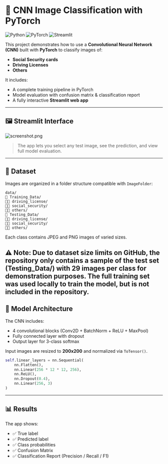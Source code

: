 # 🧠 CNN Image Classification with PyTorch

![Python](https://img.shields.io/badge/python-3.8+-blue.svg)
![PyTorch](https://img.shields.io/badge/pytorch-1.12+-red.svg)
![Streamlit](https://img.shields.io/badge/streamlit-app-green.svg)

This project demonstrates how to use a **Convolutional Neural Network (CNN)** built with **PyTorch** to classify images of:
- **Social Security cards**
- **Driving Licenses**
- **Others**

It includes:
- A complete training pipeline in PyTorch
- Model evaluation with confusion matrix & classification report
- A fully interactive **Streamlit web app**

---

## 🖼️ Streamlit Interface

![screenshot.png](https://cnn-classification-images.streamlit.app/)

> The app lets you select any test image, see the prediction, and view full model evaluation.

---

## 📁 Dataset

Images are organized in a folder structure compatible with `ImageFolder`:

```
data/
🔹 Training_Data/
🔹🔹 driving_license/
🔹🔹 social_security/
🔹🔹 others/
🔹 Testing_Data/
🔹🔹 driving_license/
🔹🔹 social_security/
🔹🔹 others/
```
Each class contains JPEG and PNG images of varied sizes.

⚠️ Note: Due to dataset size limits on GitHub, the repository only contains a sample of the test set (Testing_Data/) with 29 images per class for demonstration purposes. The full training set was used locally to train the model, but is not included in the repository.
---

## 🧠 Model Architecture

The CNN includes:

- 4 convolutional blocks (Conv2D + BatchNorm + ReLU + MaxPool)
- Fully connected layer with dropout
- Output layer for 3-class softmax

Input images are resized to **200x200** and normalized via `ToTensor()`.

```python
self.linear_layers = nn.Sequential(
    nn.Flatten(),
    nn.Linear(256 * 12 * 12, 256),
    nn.ReLU(),
    nn.Dropout(0.4),
    nn.Linear(256, 3)
)
```

---

## 📊 Results

The app shows:
- ✅ True label
- ✅ Predicted label
- ✅ Class probabilities
- ✅ Confusion Matrix
- ✅ Classification Report (Precision / Recall / F1)
